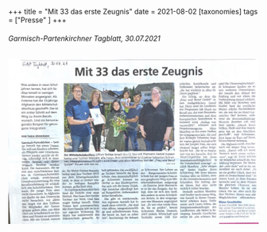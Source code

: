 +++
title = "Mit 33 das erste Zeugnis"
date = 2021-08-02
[taxonomies]
tags = ["Presse" ]
+++

###### Garmisch-Partenkirchner Tagblatt, 30.07.2021

[![Zeitungsbericht vom 30. Juli 2021](images/Tagblatt_30-07-21-1024x675.jpeg)](https://volksschule-partenkirchen.de/wp-content/uploads/Tagblatt_30-07-21.pdf)
